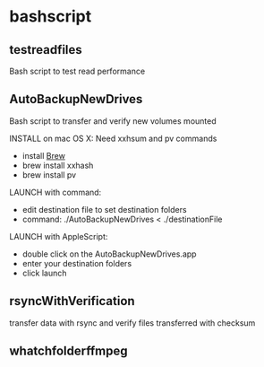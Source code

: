 # bashscript

## testreadfiles
Bash script to test read performance

## AutoBackupNewDrives
Bash script to transfer and verify new volumes mounted

INSTALL on mac OS X:
Need xxhsum and pv commands
- install [Brew](https://brew.sh/)
- brew install xxhash
- brew install pv

LAUNCH with command:
- edit destination file to set destination folders
- command: ./AutoBackupNewDrives < ./destinationFile

LAUNCH with AppleScript:
- double click on the AutoBackupNewDrives.app
- enter your destination folders
- click launch

## rsyncWithVerification
transfer data with rsync and verify files transferred with checksum

## whatchfolderffmpeg
